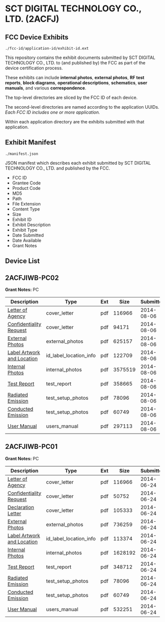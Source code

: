 # SCT DIGITAL TECHNOLOGY CO., LTD. (2ACFJ)
## FCC Device Exhibits

```
./fcc-id/application-id/exhibit-id.ext
```

This repository contains the exhibit documents submitted by SCT DIGITAL TECHNOLOGY CO., LTD. to (and published by) the FCC as part of the device certification process.

These exhibits can include **internal photos**, **external photos**, **RF test reports**, **block diagrams**, **operational descriptions**, **schematics**, **user manuals**, and various **correspondence**.

The top-level directories are sliced by the FCC ID of each device.

The second-level directories are named according to the application UUIDs. *Each FCC ID includes one or more application.*

Within each application directory are the exhibits submitted with that application. 

## Exhibit Manifest

```
./manifest.json
```

JSON manifest which describes each exhibit submitted by SCT DIGITAL TECHNOLOGY CO., LTD. and published by the FCC.

- FCC ID
- Grantee Code
- Product Code
- MD5
- Path
- File Extension
- Content Type
- Size
- Exhibit ID
- Exhibit Description
- Exhibit Type
- Date Submitted
- Date Available
- Grant Notes

## Device List
## 2ACFJIWB-PC02
**Grant Notes:** PC

| Description | Type | Ext | Size | Submitted | Available |
| ----------- | ---- | --- | ---- | --------- | --------- |
| [Letter of Agency](2ACFJIWB-PC02/985a5f80c2592426e2b450fb47a67538/2303968.pdf) | cover_letter | pdf | 116966 | 2014-08-06 | 2014-08-06 |
| [Confidentiality Request](2ACFJIWB-PC02/985a5f80c2592426e2b450fb47a67538/2348212.pdf) | cover_letter | pdf | 94171 | 2014-08-06 | 2014-08-06 |
| [External Photos](2ACFJIWB-PC02/985a5f80c2592426e2b450fb47a67538/2348218.pdf) | external_photos | pdf | 625157 | 2014-08-06 | 2014-08-06 |
| [Label Artwork and Location](2ACFJIWB-PC02/985a5f80c2592426e2b450fb47a67538/2348219.pdf) | id_label_location_info | pdf | 122709 | 2014-08-06 | 2014-08-06 |
| [Internal Photos](2ACFJIWB-PC02/985a5f80c2592426e2b450fb47a67538/2348222.pdf) | internal_photos | pdf | 3575519 | 2014-08-06 | 2014-08-06 |
| [Test Report](2ACFJIWB-PC02/985a5f80c2592426e2b450fb47a67538/2348215.pdf) | test_report | pdf | 358665 | 2014-08-06 | 2014-08-06 |
| [Radiated Emission](2ACFJIWB-PC02/985a5f80c2592426e2b450fb47a67538/2303974.pdf) | test_setup_photos | pdf | 78096 | 2014-08-06 | 2014-08-06 |
| [Conducted Emission](2ACFJIWB-PC02/985a5f80c2592426e2b450fb47a67538/2303975.pdf) | test_setup_photos | pdf | 60749 | 2014-08-06 | 2014-08-06 |
| [User Manual](2ACFJIWB-PC02/985a5f80c2592426e2b450fb47a67538/2348213.pdf) | users_manual | pdf | 297113 | 2014-08-06 | 2014-08-06 |
## 2ACFJIWB-PC01
**Grant Notes:** PC

| Description | Type | Ext | Size | Submitted | Available |
| ----------- | ---- | --- | ---- | --------- | --------- |
| [Letter of Agency](2ACFJIWB-PC01/f82cf2c51bf6f74bd4f966f07100118a/2303968.pdf) | cover_letter | pdf | 116966 | 2014-06-24 | 2014-06-24 |
| [Confidentiality Request](2ACFJIWB-PC01/f82cf2c51bf6f74bd4f966f07100118a/2303969.pdf) | cover_letter | pdf | 50752 | 2014-06-24 | 2014-06-24 |
| [Declaration Letter](2ACFJIWB-PC01/f82cf2c51bf6f74bd4f966f07100118a/2303970.pdf) | cover_letter | pdf | 105333 | 2014-06-24 | 2014-06-24 |
| [External Photos](2ACFJIWB-PC01/f82cf2c51bf6f74bd4f966f07100118a/2303976.pdf) | external_photos | pdf | 736259 | 2014-06-24 | 2014-06-24 |
| [Label Artwork and Location](2ACFJIWB-PC01/f82cf2c51bf6f74bd4f966f07100118a/2303977.pdf) | id_label_location_info | pdf | 113374 | 2014-06-24 | 2014-06-24 |
| [Internal Photos](2ACFJIWB-PC01/f82cf2c51bf6f74bd4f966f07100118a/2303978.pdf) | internal_photos | pdf | 1628192 | 2014-06-24 | 2014-06-24 |
| [Test Report](2ACFJIWB-PC01/f82cf2c51bf6f74bd4f966f07100118a/2303973.pdf) | test_report | pdf | 348712 | 2014-06-24 | 2014-06-24 |
| [Radiated Emission](2ACFJIWB-PC01/f82cf2c51bf6f74bd4f966f07100118a/2303974.pdf) | test_setup_photos | pdf | 78096 | 2014-06-24 | 2014-06-24 |
| [Conducted Emission](2ACFJIWB-PC01/f82cf2c51bf6f74bd4f966f07100118a/2303975.pdf) | test_setup_photos | pdf | 60749 | 2014-06-24 | 2014-06-24 |
| [User Manual](2ACFJIWB-PC01/f82cf2c51bf6f74bd4f966f07100118a/2303971.pdf) | users_manual | pdf | 532251 | 2014-06-24 | 2014-06-24 |
